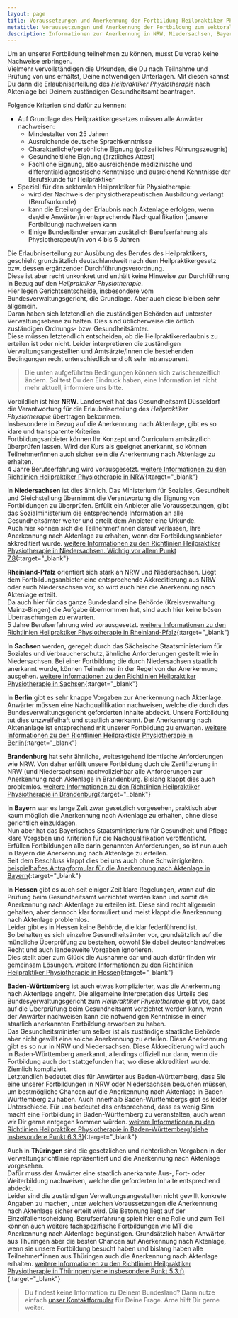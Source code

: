```yaml
---
layout: page
title: Voraussetzungen und Anerkennung der Fortbildung Heilpraktiker Physiotherapie
metatitle: Voraussetzungen und Anerkennung der Fortbildung zum sektoralen Heilpraktiker Physiotherapie
description: Informationen zur Anerkennung in NRW, Niedersachsen, Bayern, Baden-Württemberg, Hessen und anderen Bundesländern
---
```


Um an unserer Fortbildung teilnehmen zu können, musst Du vorab keine Nachweise erbringen.  
Vielmehr vervollständigen die Urkunden, die Du nach Teilnahme und Prüfung von uns erhältst, Deine notwendigen Unterlagen.
Mit diesen kannst Du dann die Erlaubniserteilung des <em>Heilpraktiker Physiotherapie</em> nach Aktenlage bei Deinem zuständigen Gesundheitsamt beantragen.

Folgende Kriterien sind dafür zu kennen:

- Auf Grundlage des Heilpraktikergesetzes müssen alle Anwärter nachweisen:
    - Mindestalter von 25 Jahren
    - Ausreichende deutsche Sprachkenntnisse
    - Charakterliche/persönliche Eignung \(polizeiliches Führungszeugnis\)
    - Gesundheitliche Eignung \(ärztliches Attest\)
    - Fachliche Eignung, also ausreichende medizinische und differentialdiagnostische Kenntnisse und ausreichend Kenntnisse der Berufskunde für Heilpraktiker
- Speziell für den sektoralen Heilpraktiker für Physiotherapie:
    - wird der Nachweis der physiotherapeutischen Ausbildung verlangt \(Berufsurkunde\)
    - kann die Erteilung der Erlaubnis nach Aktenlage erfolgen, wenn der/die Anwärter/in entsprechende Nachqualifikation \(unsere Fortbildung\) nachweisen kann
    - Einige Bundesländer erwarten zusätzlich Berufserfahrung als Physiotherapeut/in von 4 bis 5 Jahren

Die Erlaubniserteilung zur Ausübung des Berufes des Heilpraktikers, geschieht grundsätzlich deutschlandweit nach dem Heilpraktikergesetz bzw. dessen ergänzender Durchführungsverordnung.  
Diese ist aber recht unkonkret und enthält keine Hinweise zur Durchführung in Bezug auf den <em>Heilpraktiker Physiotherapie</em>.  
Hier legen Gerichtsentscheide, insbesondere vom Bundesverwaltungsgericht, die Grundlage. Aber auch diese bleiben sehr allgemein.  
Daran haben sich letztendlich die zuständigen Behörden auf unterster Verwaltungsebene zu halten. Dies sind üblicherweise die örtlich zuständigen Ordnungs- bzw. Gesundheitsämter.  
Diese müssen letztendlich entscheiden, ob die Heilpraktikererlaubnis zu erteilen ist oder nicht.
Leider interpretieren die zuständigen Verwaltungsangestellten und Amtsärzte/innen die bestehenden Bedingungen recht unterschiedlich und oft sehr intransparent.

 > Die unten aufgeführten Bedingungen können sich zwischenzeitlich ändern. Solltest Du den Eindruck haben, eine Information ist nicht mehr aktuell, informiere uns bitte.

Vorbildlich ist hier **NRW**. Landesweit hat das Gesundheitsamt Düsseldorf die Verantwortung für die Erlaubniserteilung des <em>Heilpraktiker Physiotherapie</em> übertragen bekommen.  
Insbesondere in Bezug auf die Anerkennung nach Aktenlage, gibt es so klare und transparente Kriterien.  
Fortbildungsanbieter können Ihr Konzept und Curriculum amtsärztlich überprüfen lassen. Wird der Kurs als geeignet anerkannt, so können Teilnehmer/innen auch sicher sein die Anerkennung nach Aktenlage zu erhalten.  
4 Jahre Berufserfahrung wird vorausgesetzt. [weitere Informationen zu den Richtlinien Heilpraktiker Physiotherapie in NRW](https://www2.duesseldorf.de/gesundheitsamt/fachpublikum-fortbildungen/heilpraktiker/kriterienkatalog-hp-physiotherapie.html){:target="_blank"}


In **Niedersachsen** ist dies ähnlich. Das Ministerium für Soziales, Gesundheit und Gleichstellung übernimmt die Verantwortung die Eignung von Fortbildungen zu überprüfen. Erfüllt ein Anbieter alle Voraussetzungen, gibt das Sozialministerium die entsprechende Information an alle Gesundheitsämter weiter und erteilt dem Anbieter eine Urkunde.  
Auch hier können sich die Teilnehmer/innen darauf verlassen, Ihre Anerkennung nach Aktenlage zu erhalten, wenn der Fortbildungsanbieter akkreditiert wurde. [weitere Informationen zu den Richtlinien Heilpraktiker Physiotherapie in Niedersachsen. Wichtig vor allem Punkt 7.8](https://www.soziales.niedersachsen.de/download/401/Richtlinie_zur_Durchfuehrung_des_Verfahrens_zur_Erteilung_einer_Erlaubnis_nach_dem_Heilpraktikergesetz.pdf){:target="_blank"}


**Rheinland-Pfalz** orientiert sich stark an NRW und Niedersachsen. Liegt dem Fortbildungsanbieter eine entsprechende Akkreditierung aus NRW oder auch Niedersachsen vor, so wird auch hier die Anerkennung nach Aktenlage erteilt.  
Da auch hier für das ganze Bundesland eine Behörde \(Kreisverwaltung Mainz-Bingen\) die Aufgabe übernommen hat, sind auch hier keine bösen Überraschungen zu erwarten.  
5 Jahre Berufserfahrung wird vorausgesetzt. [weitere Informationen zu den Richtlinien Heilpraktiker Physiotherapie in Rheinland-Pfalz](https://www.mainz-bingen.de/de/Familie-Jugend-Asyl-Gesundheit-Soziales/Gesundheit/Heilpraktiker/Physiotherapie.php){:target="_blank"}



In **Sachsen** werden, geregelt durch das Sächsische Staatsministerium für Soziales und Verbraucherschutz, ähnliche Anforderungen gestellt wie in Niedersachsen. Bei einer Fortbildung die durch Niedersachsen staatlich anerkannt wurde, können Teilnehmer in der Regel von der Anerkennung ausgehen. [weitere Informationen zu den Richtlinien Heilpraktiker Physiotherapie in Sachsen](http://amt24.sachsen.de/ZFinder/verfahren.do?action=showdetail&modul=VB&id=601598!0){:target="_blank"}


In **Berlin** gibt es sehr knappe Vorgaben zur Anerkennung nach Aktenlage. Anwärter müssen eine Nachqualifikation nachweisen, welche die durch das Bundesverwaltungsgericht geforderten Inhalte abdeckt.
Unsere Fortbildung tut dies unzweifelhaft und staatlich anerkannt. Der Anerkennung nach Aktenanlage ist entsprechend mit unserer Fortbildung zu erwarten.
[weitere Informationen zu den Richtlinien Heilpraktiker Physiotherapie in Berlin](https://www.berlin.de/ba-tempelhof-schoeneberg/politik-und-verwaltung/aemter/gesundheitsamt/heilpraktikerbereich/zulassungsvoraussetzungen-und-unterlagen-zur-antragstellung-379579.php#Physiotherapie){:target="_blank"}


**Brandenburg** hat sehr ähnliche, weitestgehend identische Anforderungen wie NRW. Von daher erfüllt unsere Fortbildung duch die Zertifizierung in NRW (und Niedersachsen) nachvollziehbar alle Anforderungen zur Anerkennung nach Aktenlage in Brandenburg. Bislang klappt dies auch problemlos. [weitere Informationen zu den Richtlinien Heilpraktiker Physiotherapie in Brandenburg](http://vv.potsdam.de/vv/Heilpraktikerueberpruefung_-_Physiotherapie__Kriterienkatalog_zur_Ueberpruefung_nach_Aktenlage_24.05.17.pdf){:target="_blank"}


In **Bayern** war es lange Zeit zwar gesetzlich vorgesehen, praktisch aber kaum möglich die Anerkennung nach Aktenlage zu erhalten, ohne diese gerichtlich einzuklagen.  
Nun aber hat das Bayerisches Staatsministerium für Gesundheit und Pflege klare Vorgaben und Kriterien für die Nachqualifikation veröffentlicht.  
Erfüllen Fortbildungen alle darin genannten Anforderungen, so ist nun auch in Bayern die Anerkennung nach Aktenlage zu erteilen.  
Seit dem Beschluss klappt dies bei uns auch ohne Schwierigkeiten.
[beispielhaftes Antragformular für die Anerkennung nach Aktenlage in Bayern](http://www.landkreis-wuerzburg.de/media/custom/2680_748_1.PDF?1485357217){:target="_blank"}


In **Hessen** gibt es auch seit einiger Zeit klare Regelungen, wann auf die Prüfung beim Gesundheitsamt verzichtet werden kann und somit die Anerkennung nach Aktenlage zu erteilen ist. 
Diese sind recht allgemein gehalten, aber dennoch klar formuliert und meist klappt die Anerkennung nach Aktenlage problemlos.  
Leider gibt es in Hessen keine Behörde, die klar federführend ist.  
So behalten es sich einzelne Gesundheitsämter vor, grundsätzlich auf die mündliche Überprüfung zu bestehen, obwohl Sie dabei deutschlandweites Recht und auch landesweite Vorgaben ignorieren.  
Dies stellt aber zum Glück die Ausnahme dar und auch dafür finden wir gemeinsam Lösungen.
[weitere Informationen zu den Richtlinien Heilpraktiker Physiotherapie in Hessen](https://www.jurion.de/gesetze/hpgdrl_he/5/){:target="_blank"}


**Baden-Württemberg** ist auch etwas komplizierter, was die Anerkennung nach Aktenlage angeht.
Die allgemeine Interpretation des Urteils des Bundesverwaltungsgericht zum <em>Heilpraktiker Physiotherapie</em> gibt vor, dass auf die Überprüfung beim Gesundheitsamt verzichtet werden kann, wenn der Anwärter nachweisen kann die notwendigen Kenntnisse in einer staatlich anerkannten Fortbildung erworben zu haben.  
Das Gesundheitsministerium selber ist als zuständige staatliche Behörde aber nicht gewillt eine solche Anerkennung zu erteilen. Diese Anerkennung gibt es so nur in NRW und Niedersachsen. 
Diese Akkreditierung wird auch in Baden-Württemberg anerkannt, allerdings offiziell nur dann, wenn die Fortbildung auch dort stattgefunden hat, wo diese akkreditiert wurde.  
Ziemlich kompliziert.  
Letztendlich bedeutet dies für Anwärter aus Baden-Württemberg, dass Sie eine unserer Fortbildungen in NRW oder Niedersachsen besuchen müssen, um bestmögliche Chancen auf die Anerkennung nach Aktenlage in Baden-Württemberg zu haben.
Auch innerhalb Baden-Württembergs gibt es leider Unterschiede. 
Für uns bedeutet das entsprechend, dass es wenig Sinn macht eine Fortbildung in Baden-Württemberg zu veranstalten, auch wenn wir Dir gerne entgegen kommen würden.
[weitere Informationen zu den Richtlinien Heilpraktiker Physiotherapie in Baden-Württemberg(siehe insbesondere Punkt 6.3.3)](https://www.kreis-tuebingen.de/site/LRA-Tuebingen-Internet-Root/get/params_E535554938/610654/Verwaltungsvorschrift%20des%20Sozialministeriums%20zur%20Durchf%C3%BChrung%20des%20Heilpraktikergesetzes.pdf){:target="_blank"}


Auch in **Thüringen** sind die gesetzlichen und richterlichen Vorgaben in der Verwaltungsrichtlinie repräsentiert und die Anerkennung nach Aktenlage vorgesehen.  
Dafür muss der Anwärter eine staatlich anerkannte Aus-, Fort- oder Weiterbildung nachweisen, welche die geforderten Inhalte entsprechend abdeckt.  
Leider sind die zuständigen Verwaltungsangestellten nicht gewillt konkrete Angaben zu machen, unter welchen Voraussetzungen die Anerkennung nach Aktenlage sicher erteilt wird. Die Betonung liegt auf der Einzelfallentscheidung. Berufserfahrung spielt hier eine Rolle und zum Teil können auch weitere fachspezifische Fortbildungen wie MT die Anerkennung nach Aktenlage begünstigen.
Grundsätzlich haben Anwärter aus Thüringen aber die besten Chancen auf Anerkennung nach Aktenlage, wenn sie unsere Fortbildung besucht haben und bislang haben alle Teilnehmer*innen aus Thüringen auch die Anerkennung nach Aktenlage erhalten.
[weitere Informationen zu den Richtlinien Heilpraktiker Physiotherapie in Thüringen(siehe insbesondere Punkt 5.3.f)](http://landesrecht.thueringen.de/jportal/portal/t/108g/page/bsthueprod.psml;jsessionid=A225061F691C8BB3F8F1106EB00E7FD0.jp27?doc.hl=1&doc.id=VVTH-VVTH000006268&documentnumber=17&numberofresults=18&doctyp=vvth&showdoccase=1&doc.part=F&paramfromHL=true#ivz5){:target="_blank"}



  > Du findest keine Information zu Deinem Bundesland? Dann nutze einfach [unser Kontaktformular]({{site.baseurl}}/kontakt/) für Deine Frage. Arne hilft Dir gerne weiter.





